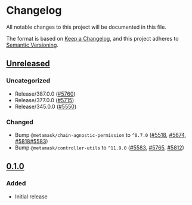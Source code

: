 # Changelog

All notable changes to this project will be documented in this file.

The format is based on [Keep a Changelog](https://keepachangelog.com/en/1.0.0/),
and this project adheres to [Semantic Versioning](https://semver.org/spec/v2.0.0.html).

## [Unreleased]

### Uncategorized

- Release/387.0.0 ([#5760](https://github.com/MetaMask/core/pull/5760))
- Release/377.0.0 ([#5715](https://github.com/MetaMask/core/pull/5715))
- Release/345.0.0 ([#5550](https://github.com/MetaMask/core/pull/5550))

### Changed

- Bump `@metamask/chain-agnostic-permission` to `^0.7.0` ([#5518](https://github.com/MetaMask/core/pull/5518), [#5674](https://github.com/MetaMask/core/pull/5674), [#5818](https://github.com/MetaMask/core/pull/5818)[#5583](https://github.com/MetaMask/core/pull/5583))
- Bump `@metamask/controller-utils` to `^11.9.0` ([#5583](https://github.com/MetaMask/core/pull/5583), [#5765](https://github.com/MetaMask/core/pull/5765), [#5812](https://github.com/MetaMask/core/pull/5812))

## [0.1.0]

### Added

- Initial release

[Unreleased]: https://github.com/MetaMask/core/compare/@metamask/eip1193-permission-middleware@0.1.0...HEAD
[0.1.0]: https://github.com/MetaMask/core/releases/tag/@metamask/eip1193-permission-middleware@0.1.0
